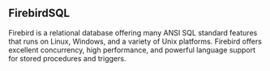 ## FirebirdSQL

Firebird is a relational database offering many ANSI SQL standard features that
runs on Linux, Windows, and a variety of Unix platforms. Firebird offers
excellent concurrency, high performance, and powerful language support for
stored procedures and triggers.